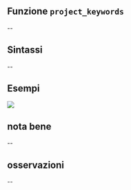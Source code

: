 ## Funzione `project_keywords`

--

## Sintassi

--

## Esempi

![](/img/variabili/project_keywords/project_keywords1.png)

## nota bene

--

## osservazioni

--